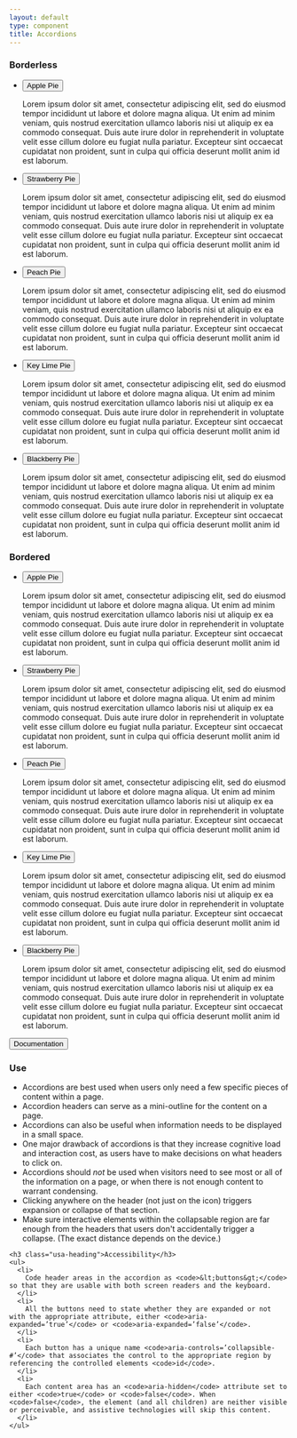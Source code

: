 ```yaml
---
layout: default
type: component
title: Accordions
---
```


<div class="preview">

  <h3>Borderless</h3>

  <div class="usa-accordion">
    <ul class="usa-unstyled-list">
      <li>
        <button class="usa-button-unstyled"
            aria-expanded="true" aria-controls="collapsible-0">
          Apple Pie
        </button>
        <div id="collapsible-0" aria-hidden="false" class="usa-accordion-content">
          <p>
          Lorem ipsum dolor sit amet, consectetur adipiscing elit, sed do eiusmod tempor incididunt ut labore et dolore magna aliqua. Ut enim ad minim veniam, quis nostrud exercitation ullamco laboris nisi ut aliquip ex ea commodo consequat. Duis aute irure dolor in reprehenderit in voluptate velit esse cillum dolore eu fugiat nulla pariatur. Excepteur sint occaecat cupidatat non proident, sunt in culpa qui officia deserunt mollit anim id est laborum.
          </p>
        </div>
      </li>
      <li>
        <button class="usa-button-unstyled"
            aria-expanded="false" aria-controls="collapsible-1">
          Strawberry Pie
        </button>
        <div id="collapsible-1" aria-hidden="true" class="usa-accordion-content">
          <p>
          Lorem ipsum dolor sit amet, consectetur adipiscing elit, sed do eiusmod tempor incididunt ut labore et dolore magna aliqua. Ut enim ad minim veniam, quis nostrud exercitation ullamco laboris nisi ut aliquip ex ea commodo consequat. Duis aute irure dolor in reprehenderit in voluptate velit esse cillum dolore eu fugiat nulla pariatur. Excepteur sint occaecat cupidatat non proident, sunt in culpa qui officia deserunt mollit anim id est laborum.
          </p>
        </div>
      </li>
      <li>
        <button class="usa-button-unstyled"
            aria-expanded="false" aria-controls="collapsible-2">
          Peach Pie
        </button>
        <div id="collapsible-2" aria-hidden="true" class="usa-accordion-content">
          <p>
          Lorem ipsum dolor sit amet, consectetur adipiscing elit, sed do eiusmod tempor incididunt ut labore et dolore magna aliqua. Ut enim ad minim veniam, quis nostrud exercitation ullamco laboris nisi ut aliquip ex ea commodo consequat. Duis aute irure dolor in reprehenderit in voluptate velit esse cillum dolore eu fugiat nulla pariatur. Excepteur sint occaecat cupidatat non proident, sunt in culpa qui officia deserunt mollit anim id est laborum.
          </p>
        </div>
      </li>
      <li>
        <button class="usa-button-unstyled"
            aria-expanded="false" aria-controls="collapsible-3">
          Key Lime Pie
        </button>
        <div id="collapsible-3" aria-hidden="true" class="usa-accordion-content">
          <p>
          Lorem ipsum dolor sit amet, consectetur adipiscing elit, sed do eiusmod tempor incididunt ut labore et dolore magna aliqua. Ut enim ad minim veniam, quis nostrud exercitation ullamco laboris nisi ut aliquip ex ea commodo consequat. Duis aute irure dolor in reprehenderit in voluptate velit esse cillum dolore eu fugiat nulla pariatur. Excepteur sint occaecat cupidatat non proident, sunt in culpa qui officia deserunt mollit anim id est laborum.
          </p>
        </div>
      </li>
      <li>
        <button class="usa-button-unstyled"
            aria-expanded="false" aria-controls="collapsible-4">
          Blackberry Pie
        </button>
        <div id="collapsible-4" aria-hidden="true" class="usa-accordion-content">
          <p>
          Lorem ipsum dolor sit amet, consectetur adipiscing elit, sed do eiusmod tempor incididunt ut labore et dolore magna aliqua. Ut enim ad minim veniam, quis nostrud exercitation ullamco laboris nisi ut aliquip ex ea commodo consequat. Duis aute irure dolor in reprehenderit in voluptate velit esse cillum dolore eu fugiat nulla pariatur. Excepteur sint occaecat cupidatat non proident, sunt in culpa qui officia deserunt mollit anim id est laborum.
          </p>
        </div>
      </li>
    </ul>
  </div>

  <h3>Bordered</h3>

  <div class="usa-accordion-bordered">
    <ul class="usa-unstyled-list">
      <li>
        <button class="usa-button-unstyled"
            aria-expanded="true" aria-controls="collapsible-0">
          Apple Pie
        </button>
        <div id="collapsible-0" aria-hidden="false" class="usa-accordion-content">
          <p>
          Lorem ipsum dolor sit amet, consectetur adipiscing elit, sed do eiusmod tempor incididunt ut labore et dolore magna aliqua. Ut enim ad minim veniam, quis nostrud exercitation ullamco laboris nisi ut aliquip ex ea commodo consequat. Duis aute irure dolor in reprehenderit in voluptate velit esse cillum dolore eu fugiat nulla pariatur. Excepteur sint occaecat cupidatat non proident, sunt in culpa qui officia deserunt mollit anim id est laborum.
          </p>
        </div>
      </li>
      <li>
        <button class="usa-button-unstyled"
            aria-expanded="false" aria-controls="collapsible-1">
          Strawberry Pie
        </button>
        <div id="collapsible-1" aria-hidden="true" class="usa-accordion-content">
          <p>
          Lorem ipsum dolor sit amet, consectetur adipiscing elit, sed do eiusmod tempor incididunt ut labore et dolore magna aliqua. Ut enim ad minim veniam, quis nostrud exercitation ullamco laboris nisi ut aliquip ex ea commodo consequat. Duis aute irure dolor in reprehenderit in voluptate velit esse cillum dolore eu fugiat nulla pariatur. Excepteur sint occaecat cupidatat non proident, sunt in culpa qui officia deserunt mollit anim id est laborum.
          </p>
        </div>
      </li>
      <li>
        <button class="usa-button-unstyled"
            aria-expanded="false" aria-controls="collapsible-2">
          Peach Pie
        </button>
        <div id="collapsible-2" aria-hidden="true" class="usa-accordion-content">
          <p>
          Lorem ipsum dolor sit amet, consectetur adipiscing elit, sed do eiusmod tempor incididunt ut labore et dolore magna aliqua. Ut enim ad minim veniam, quis nostrud exercitation ullamco laboris nisi ut aliquip ex ea commodo consequat. Duis aute irure dolor in reprehenderit in voluptate velit esse cillum dolore eu fugiat nulla pariatur. Excepteur sint occaecat cupidatat non proident, sunt in culpa qui officia deserunt mollit anim id est laborum.
          </p>
        </div>
      </li>
      <li>
        <button class="usa-button-unstyled"
            aria-expanded="false" aria-controls="collapsible-3">
          Key Lime Pie
        </button>
        <div id="collapsible-3" aria-hidden="true" class="usa-accordion-content">
          <p>
          Lorem ipsum dolor sit amet, consectetur adipiscing elit, sed do eiusmod tempor incididunt ut labore et dolore magna aliqua. Ut enim ad minim veniam, quis nostrud exercitation ullamco laboris nisi ut aliquip ex ea commodo consequat. Duis aute irure dolor in reprehenderit in voluptate velit esse cillum dolore eu fugiat nulla pariatur. Excepteur sint occaecat cupidatat non proident, sunt in culpa qui officia deserunt mollit anim id est laborum.
          </p>
        </div>
      </li>
      <li>
        <button class="usa-button-unstyled"
            aria-expanded="false" aria-controls="collapsible-4">
          Blackberry Pie
        </button>
        <div id="collapsible-4" aria-hidden="true" class="usa-accordion-content">
          <p>
          Lorem ipsum dolor sit amet, consectetur adipiscing elit, sed do eiusmod tempor incididunt ut labore et dolore magna aliqua. Ut enim ad minim veniam, quis nostrud exercitation ullamco laboris nisi ut aliquip ex ea commodo consequat. Duis aute irure dolor in reprehenderit in voluptate velit esse cillum dolore eu fugiat nulla pariatur. Excepteur sint occaecat cupidatat non proident, sunt in culpa qui officia deserunt mollit anim id est laborum.
          </p>
        </div>
      </li>
    </ul>
  </div>

</div>

<div class="usa-accordion-bordered">
  <button class="usa-button-unstyled usa-accordion-button"
      aria-expanded="true" aria-controls="collapsible-0">
    Documentation
  </button>
  <div id="collapsible-0" aria-hidden="false" class="usa-accordion-content">
    <h3 class="usa-heading">Use</h3>
    <ul>
      <li>
        Accordions are best used when users only need a few specific pieces of content within a page.
      </li>
      <li>
        Accordion headers can serve as a mini-outline for the content on a page.
      </li>
      <li>
        Accordions can also be useful when information needs to be displayed in a small space.
      </li>
      <li>
        One major drawback of accordions is that they increase cognitive load and interaction cost, as users have to make decisions on what headers to click on.
      </li>
      <li>
        Accordions should <em>not</em> be used when visitors need to see most or all of the information on a page, or when there is not enough content to warrant condensing.
      </li>
      <li>
        Clicking anywhere on the header (not just on the icon) triggers expansion or collapse of that section.
      </li>
      <li>
        Make sure interactive elements within the collapsable region are far enough from the headers that users don't accidentally trigger a collapse. (The exact distance depends on the device.)
      </li>
    </ul>

    <h3 class="usa-heading">Accessibility</h3>
    <ul>
      <li>
        Code header areas in the accordion as <code>&lt;buttons&gt;</code> so that they are usable with both screen readers and the keyboard.
      </li>
      <li>
        All the buttons need to state whether they are expanded or not with the appropriate attribute, either <code>aria-expanded=’true’</code> or <code>aria-expanded=’false’</code>.
      </li>
      <li>
        Each button has a unique name <code>aria-controls=’collapsible-#’</code> that associates the control to the appropriate region by referencing the controlled elements <code>id</code>.
      </li>
      <li>
        Each content area has an <code>aria-hidden</code> attribute set to either <code>true</code> or <code>false</code>. When <code>false</code>, the element (and all children) are neither visible or perceivable, and assistive technologies will skip this content.
      </li>
    </ul>
  </div>
</div>
